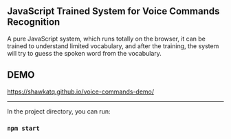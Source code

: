 ## JavaScript Trained System for Voice Commands Recognition
A pure JavaScript system, which runs totally on the browser, it can be trained to understand limited vocabulary, and after the training, the system will try to guess the spoken word from the vocabulary.

## DEMO
https://shawkatq.github.io/voice-commands-demo/

-----------------------------------------------------------------------------

In the project directory, you can run:

### `npm start`
